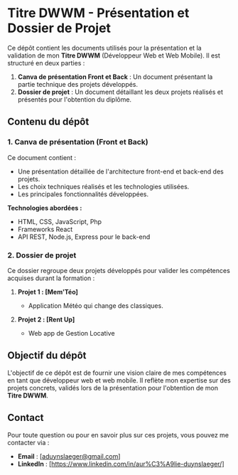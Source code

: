 # Titre DWWM - Présentation et Dossier de Projet

Ce dépôt contient les documents utilisés pour la présentation et la validation de mon **Titre DWWM** (Développeur Web et Web Mobile). Il est structuré en deux parties : 

1. **Canva de présentation Front et Back** : Un document présentant la partie technique des projets développés.
2. **Dossier de projet** : Un document détaillant les deux projets réalisés et présentés pour l'obtention du diplôme.

## Contenu du dépôt

### 1. Canva de présentation (Front et Back)
Ce document contient :
- Une présentation détaillée de l'architecture front-end et back-end des projets.
- Les choix techniques réalisés et les technologies utilisées.
- Les principales fonctionnalités développées.

**Technologies abordées :**
- HTML, CSS, JavaScript, Php
- Frameworks React
- API REST, Node.js, Express pour le back-end

### 2. Dossier de projet
Ce dossier regroupe deux projets développés pour valider les compétences acquises durant la formation :
1. **Projet 1 : [Mem'Téo]**
   - Application Météo qui change des classiques.

2. **Projet 2 : [Rent Up]**
   - Web app de Gestion Locative

## Objectif du dépôt

L'objectif de ce dépôt est de fournir une vision claire de mes compétences en tant que développeur web et web mobile. Il reflète mon expertise sur des projets concrets, validés lors de la présentation pour l'obtention de mon **Titre DWWM**.

## Contact

Pour toute question ou pour en savoir plus sur ces projets, vous pouvez me contacter via :
- **Email** : [aduynslaeger@gmail.com]
- **LinkedIn** : [https://www.linkedin.com/in/aur%C3%A9lie-duynslaeger/]
